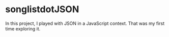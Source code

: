 # songlistdotJSON
In this project, I played with JSON in a JavaScript context. That was my first time exploring it.
